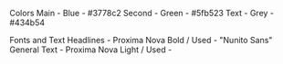 Colors
Main - Blue - #3778c2
Second - Green - #5fb523
Text - Grey - #434b54

Fonts and Text
Headlines - Proxima Nova Bold / Used - "Nunito Sans"
General Text - Proxima Nova Light / Used - 